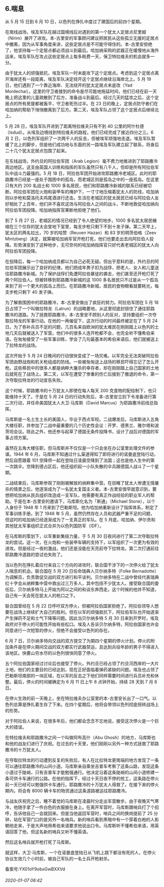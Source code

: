 ## 6.喘息
从 5 月 15 日到 6 月 10 日，以色列在挣扎中度过了建国后的前四个星期。


在南线战场，埃及军队在越过国境线后对遇到的第一个犹太人定居点尼里姆（Nirim）展开了进攻。本-古里安的军事顾问建议把居民从这些孤立无援的定居点中撤离，因为从军事角度来讲，这些定居点是不可能守得住的。本-古里安拒绝了，他坚持每一个定居点都必须战斗到最后。哈加纳采购的武器正在缓慢地从海外运来，埃及军队在攻占这些定居点上每多耗费一天，保卫特拉维夫的机会就多一分。


由于犹太人的顽强抵抗，埃及军队一时未能攻下这个定居点。考虑到这个定居点离开海岸还有一段距离，埃及军队决定绕开这个定居点继续沿海岸北上。5 月 19 日，他们遇到了一个靠近海岸、无法绕开的犹太定居点末底改（Yad Mordechai）。这里的守卫者接到的命令是尽可能地拖延时间，他们已经在前一天晚上把这里的儿童疏散到了后方，准备战斗到最后。经过几天的猛攻之后，这个定居点的所有房屋都被轰平，守卫者死伤过半。在 23 日的晚上，定居点防守者们在哈加纳的帮助下悄悄撤离到了后方。第二天，埃及军队占领了这个定居点后继续北上。


5 月 28 日，埃及军队开进到了距离特拉维夫只有不到 40 公里的阿什杜德（Isdud）。从埃及边境线到特拉维夫的路程，他们已经完成了接近四分之三。6 月 2 日，以色列军组织了一次两千人的反击，但被埃军顽强地击退。埃及军队暂缓了北上的脚步，但是他们成功地与东面的另一路埃及军队建立起了联系，将身后二十几个犹太定居点包围了起来。


在东线战场，外约旦的阿拉伯军团（Arab Legion）毫不费力地推进到了耶路撒冷周边地区。这支由英国人训练和指挥的军队虽然只有八千人，但却是所有阿拉伯军队中战斗力最强的。5 月 18 日，阿拉伯军团开始进攻耶路撒冷老城区。此时的耶路撒冷已经是一座处于围困中的孤岛，而老城区则是孤岛之中的一座孤岛。在这里只有大约 200 名战士和 1000 多名居民，他们和耶路撒冷新城的联系已经被切断。阿拉伯军团在火炮和装甲车的掩护下，一寸寸地压缩着犹太人的防线，哈加纳则以步枪和莫洛托夫鸡尾酒进行还击。生活在老城区的犹太居民已经与阿拉伯人友好相处了上百年，他们并不喜欢这场与阿拉伯人之间的战斗，不断地敦促哈加纳向阿拉伯军团投降。哈加纳指挥官果断地拒绝了他们。


到了 5 月 27 日，老城区的情况已经到了令人绝望的地步。1000 多名犹太居民蜷缩在三个仅存的犹太会堂地下室里，每支步枪只剩下不到十发子弹。第二天早上，犹太区的两名拉比，70 岁的哈赞（Reuven Hazan）和 83 岁的明茨伯格（Zeev Mintzberg）决定，就算被哈加纳军官开枪打死，他们也要走出去向阿拉伯人投降。形势演变到了这种地步，无可奈何的哈加纳指挥官只好代表老城区的犹太人向阿拉伯军团投降。


在投降后，每一个哈加纳成员都以为自己必死无疑。但出乎意料的是，外约旦的阿拉伯军团展示出了良好的纪律。他们把成年男子扣为战俘，把老人、女人和儿童送往耶路撒冷新城。为了保护战俘们免遭阿拉伯暴徒的袭击，他们甚至还开枪打死了两个阿拉伯人。但被转移到耶路撒冷新城的这 1000 多名居民只不过是从一个孤岛来到了另一个更大的孤岛上而已。在耶路撒冷新城，居民的食物眼看就要耗光，每支步枪只剩下 40 发子弹。


为了解救围困中的耶路撒冷，本-古里安做出了疯狂的努力。阿拉伯军团在 5 月 18 日占领了一个叫做拉特龙（Latrun）的战略要地，从这里彻底封锁住了通往耶路撒冷的道路。为了拯救耶路撒冷，本-古里安不顾别人的反对，坚持要组织一次夺取拉特龙的军事行动。在他的一再催促下，这次行动的时间最终被定在了 5 月 24 日。为了弥补兵员不足的问题，几百名来自欧洲的犹太难民在刚刚踏上以色列的土地几天后就被送入了军营。他们中的很多人连开枪都不会，也完全听不懂希伯来语。在匆匆接受了一些军事训练，学会了几句最基本的希伯来语后，他们就被送上了拉特龙的战场。


这次开始于 5 月 24 日晚间的行动很快变成了一场灾难。以军完全无法突破阿拉伯军团由野战炮和机关枪组成的防线。一些被匆匆送上战场的移民吓得忘记了怎么开枪。这些移民中的很多人都是纳粹大屠杀的幸存者，却在刚刚踏上自己国家的土地后就死在了战场上。第二天，以军在遭受了惨重的伤亡后接到了撤退的命令，第一次夺取拉特龙的行动宣告失败。


这个时候，耶路撒冷的十万犹太人即使在每人每天 200 克食物的配给制下，也只能维持十天了。于是在 5 月 24 日的行动失败后，本-古里安立刻下令准备进行第二次行动，并任命美国犹太人大卫·马库斯（David Marcus）为耶路撒冷前线总指挥。


马库斯是一名土生土长的美国人，毕业于西点军校。二战爆发后，马库斯进入五角大楼任职，并参加了二战中最重要的几个历史性会议：开罗、德黑兰、雅尔塔和波茨坦会议。除此之外，他还参与起草了德国无条件投降书，设计了战后对德国的军事占领方案。


虽然在五角大楼任职，但马库斯并不仅仅是一个只会坐在办公室里处理文件的参谋。1944 年 6 月，马库斯不知通过什么渠道得知了即将进行的诺曼底登陆行动，然后自愿跟着 101 空降师一起在登陆日凌晨空降到了法国；这也是他人生中的第一次跳伞。空降到德占区后，他还组织起一小队失散的伞兵跟德国人战斗了一个星期。


二战结束后，马库斯参观了刚刚被解放的纳粹集中营。在目睹了犹太人惨遭无情屠杀的情景之后，他逐渐成为了一名犹太复国主义者。本-古里安很早就意识到，要想把哈加纳从民兵组织改造成一支军队，他需要有真正作战经验的职业军人的帮助。于是在本-古里安的邀请下，马库斯化名为「斯通」（Michael Stone），以个人身份于 1948 年 1 月来到了巴勒斯坦。他为哈加纳重新设计了指挥体系，制定了军事训练手册。到了 1948 年 5 月，虽然仍然存在人员和武器严重不足的问题，但这时的哈加纳已经逐渐成为了一支真正的军队。在 5 月底，哈加纳、伊尔贡和其他犹太军事组织正式合并为以色列国防军（IDF）。


在马库斯的策划下，以军重新集结力量，于 5 月 30 日夜间进行了第二次夺取拉特龙的尝试。这一次，在火炮和一些装甲车辆的支持下，以军组织了一次更为有效的进攻。但是经过一夜的激战，他们还是没能在天亮前夺下拉特龙。第二次打通前往耶路撒冷道路的尝试也失败了。


当以色列在挣扎着应付来自三个方向的进攻时，联合国干涉下的一次停火给了犹太人喘息的机会。联合国在 5 月 20 日任命瑞典人贝尔纳多特（Folke Bernadotte）为调解员，负责敦促交战的双方进行和平谈判。贝尔纳多特在二战中曾经代表瑞典红十字会从纳粹集中营中救出过三万多人，其中包括不少犹太人。接受联合国的委任后，贝尔纳多特马上开始为阿以之间的和谈东奔西走。这个时候的他并不知道，自己有一天会死在犹太人的枪口之下。


联合国曾经在 5 月 22 日呼吁双方停火，但被阿拉伯国家拒绝了。阿拉伯领导人想要在战场上继续扩大自己的胜利。但在以军的顽强抵抗下，阿拉伯军队也开始逐渐产生弹药不足和士气下降等问题。因此当贝尔纳多特 5 月 30 日来到开罗时，埃及政府对于停火的可能性开始有些松口。埃及人告诉贝尔纳多特，阿拉伯国家也许会同意进行一次短暂的停火，但绝不会接受以色列的存在。


6 月 7 日，贝尔纳多特向交战的双方提交了为期四个星期的停火计划。停火的附加条件是在停火期间交战的双方都实行武器禁运，且达到兵役年龄的男子不得进入该地区。快要山穷水尽的以色列很快同意了停火。


五个阿拉伯国家经过讨论后也接受了停火。外约旦已经占领了约旦河西岸的一大片土地，他们的主要目的已经达到，现在正好面临着弹药紧缺的问题。埃及也占领了巴勒斯坦南部的一块区域，在以军的反击之下他们同样需要时间进行兵员补充和休整。最后，停火的时间被确定为 6 月 11 日上午 8 点钟开始，持续 28 天到 7 月 8 日。


在停火生效的前一天晚上，坐在特拉维夫办公室里的本-古里安长出了一口气。以色列总算是挣扎着生存了下来。在四个星期后，他将会带领以色列彻底扭转战场上的形势。


对于阿拉伯人来说，在很多年后，他们都会念念不忘地说，接受这次停火是一个巨大的错误。


在特拉维夫和耶路撒冷之间一个叫做阿布高什（Abu Ghosh）的地方，马库斯也和他的战友们进行了庆祝。在过去的十天里，他们刚刚以另外一种方式拯救了耶路撒冷的十万犹太人。


在夺取拉特龙的行动遭到反复的失败后，有人在比拉特龙更南端的地方发现了一条可以通往耶路撒冷的山间小道。马库斯亲自乘坐吉普车考察了这条山路，发现这条小道过于陡峭，只有吉普车才能勉强通行。他决定沿着这条陡峭的山间小道修建一条可供卡车通行的公路。在他的指挥下，经过十天日夜不停的抢工，这条路在停火前一天已经可以勉强供卡车通行。耶路撒冷的十万犹太人得救了。在接下来的停火期内，将会有 8000 辆卡车的物资通过这条道路被运往耶路撒冷。


与战友庆祝完之后，睡不着觉的马库斯在凌晨时分走出军营散步。由于夜晚天气寒冷，他随手拿了一件白色的衣服披在身上。在离开军营时，马库斯跟哨兵打了个招呼，告诉他自己一会就回来。但是当他返回军营时，哨兵之间的换岗提前了 25 分钟，站在军营门口的是另外一名哨兵。新的哨兵看到黑暗中有一个穿着白袍的人影朝他走来，于是大声地用希伯来语要求他说出口令。马库斯听不懂希伯来语，用英语回答了他，但这名新的哨兵又听不懂英语。


然后这名哨兵就开枪打死了马库斯。


就这样，大卫·马库斯，一个在诺曼底登陆日从飞机上跳下都没有死的人，在停火协议生效几个小时前，被自己军队的一名士兵开枪射杀。


备案号:YX01oY9obxGwBXXVd


###### 2020-01-07 06:42
